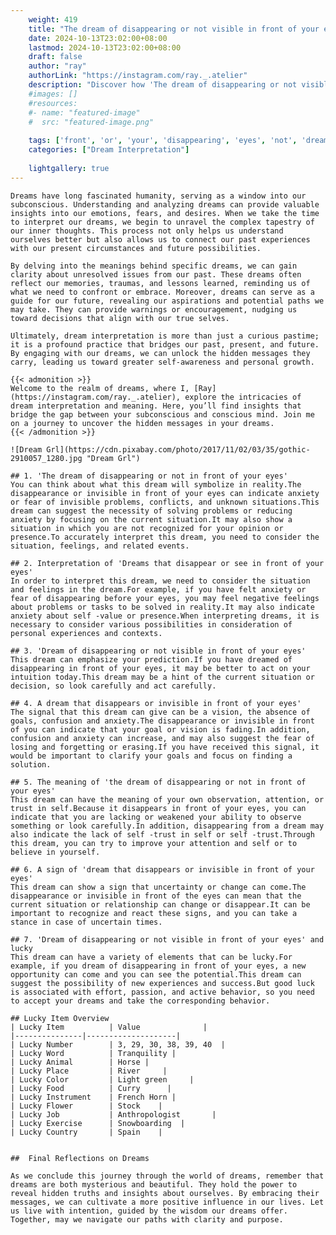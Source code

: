 ```yaml
---
    weight: 419
    title: "The dream of disappearing or not visible in front of your eyes"  # Assuming 'title' column exists
    date: 2024-10-13T23:02:00+08:00
    lastmod: 2024-10-13T23:02:00+08:00
    draft: false
    author: "ray"
    authorLink: "https://instagram.com/ray._.atelier"
    description: "Discover how 'The dream of disappearing or not visible in front of your eyes' can interpret your future and uncover its significant meanings in your life."
    #images: []
    #resources:
    #- name: "featured-image"
    #  src: "featured-image.png"
    
    tags: ['front', 'or', 'your', 'disappearing', 'eyes', 'not', 'dream', 'The', 'in', 'of', 'visible']
    categories: ["Dream Interpretation"]
    
    lightgallery: true
---
```

    
    Dreams have long fascinated humanity, serving as a window into our subconscious. Understanding and analyzing dreams can provide valuable insights into our emotions, fears, and desires. When we take the time to interpret our dreams, we begin to unravel the complex tapestry of our inner thoughts. This process not only helps us understand ourselves better but also allows us to connect our past experiences with our present circumstances and future possibilities.
    
    By delving into the meanings behind specific dreams, we can gain clarity about unresolved issues from our past. These dreams often reflect our memories, traumas, and lessons learned, reminding us of what we need to confront or embrace. Moreover, dreams can serve as a guide for our future, revealing our aspirations and potential paths we may take. They can provide warnings or encouragement, nudging us toward decisions that align with our true selves.
    
    Ultimately, dream interpretation is more than just a curious pastime; it is a profound practice that bridges our past, present, and future. By engaging with our dreams, we can unlock the hidden messages they carry, leading us toward greater self-awareness and personal growth.
    
    {{< admonition >}}
    Welcome to the realm of dreams, where I, [Ray](https://instagram.com/ray._.atelier), explore the intricacies of dream interpretation and meaning. Here, you’ll find insights that bridge the gap between your subconscious and conscious mind. Join me on a journey to uncover the hidden messages in your dreams.
    {{< /admonition >}}
    
    ![Dream Grl](https://cdn.pixabay.com/photo/2017/11/02/03/35/gothic-2910057_1280.jpg "Dream Grl")
    
    ## 1. 'The dream of disappearing or not in front of your eyes'
    You can think about what this dream will symbolize in reality.The disappearance or invisible in front of your eyes can indicate anxiety or fear of invisible problems, conflicts, and unknown situations.This dream can suggest the necessity of solving problems or reducing anxiety by focusing on the current situation.It may also show a situation in which you are not recognized for your opinion or presence.To accurately interpret this dream, you need to consider the situation, feelings, and related events.
    
    ## 2. Interpretation of 'Dreams that disappear or see in front of your eyes'
    In order to interpret this dream, we need to consider the situation and feelings in the dream.For example, if you have felt anxiety or fear of disappearing before your eyes, you may feel negative feelings about problems or tasks to be solved in reality.It may also indicate anxiety about self -value or presence.When interpreting dreams, it is necessary to consider various possibilities in consideration of personal experiences and contexts.
    
    ## 3. 'Dream of disappearing or not visible in front of your eyes'
    This dream can emphasize your prediction.If you have dreamed of disappearing in front of your eyes, it may be better to act on your intuition today.This dream may be a hint of the current situation or decision, so look carefully and act carefully.
    
    ## 4. A dream that disappears or invisible in front of your eyes'
    The signal that this dream can give can be a vision, the absence of goals, confusion and anxiety.The disappearance or invisible in front of you can indicate that your goal or vision is fading.In addition, confusion and anxiety can increase, and may also suggest the fear of losing and forgetting or erasing.If you have received this signal, it would be important to clarify your goals and focus on finding a solution.
    
    ## 5. The meaning of 'the dream of disappearing or not in front of your eyes'
    This dream can have the meaning of your own observation, attention, or trust in self.Because it disappears in front of your eyes, you can indicate that you are lacking or weakened your ability to observe something or look carefully.In addition, disappearing from a dream may also indicate the lack of self -trust in self or self -trust.Through this dream, you can try to improve your attention and self or to believe in yourself.
    
    ## 6. A sign of 'dream that disappears or invisible in front of your eyes'
    This dream can show a sign that uncertainty or change can come.The disappearance or invisible in front of the eyes can mean that the current situation or relationship can change or disappear.It can be important to recognize and react these signs, and you can take a stance in case of uncertain times.
    
    ## 7. 'Dream of disappearing or not visible in front of your eyes' and lucky
    This dream can have a variety of elements that can be lucky.For example, if you dream of disappearing in front of your eyes, a new opportunity can come and you can see the potential.This dream can suggest the possibility of new experiences and success.But good luck is associated with effort, passion, and active behavior, so you need to accept your dreams and take the corresponding behavior.
    
    ## Lucky Item Overview
    | Lucky Item          | Value              |
    |---------------|--------------------|
    | Lucky Number        | 3, 29, 30, 38, 39, 40  |
    | Lucky Word          | Tranquility |
    | Lucky Animal        | Horse |
    | Lucky Place         | River     |
    | Lucky Color         | Light green     |
    | Lucky Food          | Curry      |
    | Lucky Instrument    | French Horn |
    | Lucky Flower        | Stock    |
    | Lucky Job           | Anthropologist       |
    | Lucky Exercise      | Snowboarding  |
    | Lucky Country       | Spain    |
    
    
    ##  Final Reflections on Dreams
    
    As we conclude this journey through the world of dreams, remember that dreams are both mysterious and beautiful. They hold the power to reveal hidden truths and insights about ourselves. By embracing their messages, we can cultivate a more positive influence in our lives. Let us live with intention, guided by the wisdom our dreams offer. Together, may we navigate our paths with clarity and purpose.
    